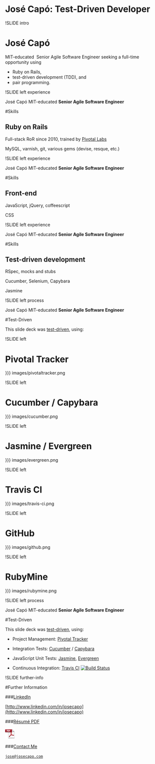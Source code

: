 # Jos&eacute; Cap&oacute;: Test-Driven Developer

!SLIDE intro

# Jos&eacute; Cap&oacute;

<div class='statement'>
    <div class='slide'></div>
    <span class='statement1'>MIT-educated&nbsp;</span>
    <span class='statement2'>Senior Agile Software Engineer</span>
    <span class='statement3'>seeking a full-time opportunity using</span>
    <ul>
        <li><span>Ruby on Rails,</span></li>
        <li>test-driven development (<span>TDD</span>), and</li>
        <li>pair programming.</li>
    </ul>
</div>

!SLIDE left experience

<div class='footer'>
<span class='name'>Jos&eacute; Cap&oacute;</span>
<span class='tagline'>MIT-educated <strong>Senior Agile Software Engineer</strong></span>
</div>

#Skills

## Ruby on Rails

Full-stack RoR since 2010, trained by [Pivotal Labs](http://pivotallabs.com)

MySQL, varnish, git, various gems (devise, resque, etc.)

!SLIDE left experience

<div class='footer'>
<span class='name'>Jos&eacute; Cap&oacute;</span>
<span class='tagline'>MIT-educated <strong>Senior Agile Software Engineer</strong></span>
</div>

#Skills

## Front-end

JavaScript, jQuery, coffeescript

CSS

!SLIDE left experience

<div class='footer'>
<span class='name'>Jos&eacute; Cap&oacute;</span>
<span class='tagline'>MIT-educated <strong>Senior Agile Software Engineer</strong></span>
</div>

#Skills

## Test-driven development

RSpec, mocks and stubs

Cucumber, Selenium, Capybara

Jasmine

!SLIDE left process

<div class='footer'>
<span class='name'>Jos&eacute; Cap&oacute;</span>
<span class='tagline'>MIT-educated <strong>Senior Agile Software Engineer</strong></span>
</div>

#Test-Driven

This slide deck was [test-driven](http://en.wikipedia.org/wiki/Test-driven_development), using:

!SLIDE left

# Pivotal Tracker

}}} images/pivotaltracker.png

!SLIDE left

# Cucumber / Capybara

}}} images/cucumber.png

!SLIDE left

# Jasmine / Evergreen

}}} images/evergreen.png

!SLIDE left

# Travis CI

}}} images/travis-ci.png

!SLIDE left

# GitHub

}}} images/github.png

!SLIDE left

# RubyMine

}}} images/rubymine.png

!SLIDE left process

<div class='footer'>
<span class='name'>Jos&eacute; Cap&oacute;</span>
<span class='tagline'>MIT-educated <strong>Senior Agile Software Engineer</strong></span>
</div>

#Test-Driven

This slide deck was [test-driven](http://en.wikipedia.org/wiki/Test-driven_development), using:

* Project Management: [Pivotal Tracker](https://www.pivotaltracker.com/projects/493177)

* Integration Tests: [Cucumber](http://cukes.info) / [Capybara](https://github.com/jnicklas/capybara#readme)

* JavaScript Unit Tests: [Jasmine](http://pivotal.github.com/jasmine), [Evergreen](https://github.com/jnicklas/evergreen#readme)

* Continuous Integration: [Travis CI](http://travis-ci.org/gaygenius/gaygenius.github.com) [![Build Status](https://secure.travis-ci.org/gaygenius/gaygenius.github.com.png?branch=master)](http://travis-ci.org/gaygenius/gaygenius.github.com)

!SLIDE further-info

#Further Information

###[LinkedIn](http://www.linkedin.com/in/josecapo)

[http://www.linkedin.com/in/josecapo](http://www.linkedin.com/in/josecapo)

###[R&eacute;sum&eacute; PDF](capo-jose.pdf)

[![PDF](images/pdficon_large.png)](capo-jose.pdf)

###[Contact Me](mailto:jose@josecapo.com)

[`jose@josecapo.com`](mailto:jose@josecapo.com)